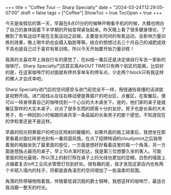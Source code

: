 +++
title = "Coffee Tour -- Sharp Specialty"
date = "2024-03-24T12:29:05-07:00"
draft = false
tags = ["Coffee"]
ShowToc = true
TocOpen = true
+++

今天是收假后的第一天，早晨在8点01分的时候睁开眼看手机的时候，大概也明白了自己的身体因着下半学期的开始变得紧张起来。昨天晚上看了很多健身理论，了解到了有氧运动不能在无氧运动之前做，主要是长时间的有氧运动，会影响力量训练的效果，晚上喝牛奶也会摄入脂肪等等。结合的想想过去三个月自己的减肥成效不高也是自己过于喜欢有氧训练。所以今天开始要开始力量训练！

我真的太喜欢早上骑自行车的感觉了，在纠结一番后还是决定骑自行车去一家新的咖啡厅。Sharp Specialty门店其实离AbOUT TIME只有两个街区的距离，比较好的是，在这家咖啡厅的对面就有停共享单车的停车点，少走两个block只有我这样的懒人才会庆幸吧。

Sharp Specialty进门后的空间感受与进门前完全不一样，用很通俗易懂的话讲就是视野开阔。进门视线从左往右移动便是靠窗户的吧台区，点餐区，在取餐后，便可以一转身带着自己的咖啡找到一个心仪的大木桌坐下。是的，他们家的桌子是就餐区那样的大实木桌子，对点了很多东西的顾客十分的友好。凳子也是长条的大木凳子，有一种回到小时候跟同桌共享一条扁扁的长条凳子的那个感觉。不知道现在的学校里还是不是这样。

早晨的阳光把靠窗户的吧台区照射的暖暖的，如果外面的施工结束后，我想坐在那里看着对面红砖房也别有一番异国风情。在点了招牌特调的cloudymint之后我带着我的电脑坐到了最里面的座位，一方面是想好好看着店里的每一个角落，另一方面是想独占最亮的桌子，早上10点准时到达，我是第三位想要久坐的客人。可能里面的阳光最弱，所以顶上的射灯照在桌子上的光线也更加的显眼。白色的墙面上点缀着复古loft工业风水管壁灯恰到好处。很有趣的是，我才发现这家店内也有两个半砌入墙内的柱子，将都是直角凌厉的空间增加了一些温柔的氛围。

角落的热带植物陪着我，伴随着低调沉稳的爵士钢琴，我想这样的咖啡厅，最适合我消磨一整天的时光。